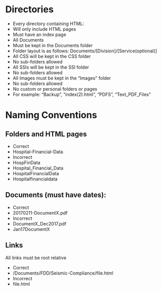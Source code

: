# Directories
- Every directory containing HTML:
 - Will only include HTML pages
 - Must have an index page
- All Documents
 - Must be kept in the Documents folder
 - Folder layout is as follows: Documents/[Division]/[Service(optional)]
- All CSS will be kept in the CSS folder
 - No sub-folders allowed
- All SSIs will be kept in the SSI folder
 - No sub-folders allowed
- All Images must be kept in the “Images” folder
 - No sub-folders allowed
- No custom or personal folders or pages
 - For example: “Backup”, “index(2).html”, “PDFS”, “Text_PDF_Files” 

# Naming Conventions
## Folders and HTML pages
- Correct
 - Hospital-Financial-Data
- Incorrect
 - HospFinData
 - Hospital_Financial_Data
 - HospitalFinancialData
 - Hospitalfinancialdata

## Documents (must have dates):
- Correct
 - 20170211-DocumentX.pdf
- Incorrect
 - DocumentX_Dec2017.pdf
 - Jan17DocumentX

## Links

All links must be root relative

- Correct
 - /Documents/FDD/Seismic-Compliance/file.html
- Incorrect
 - file.html	
